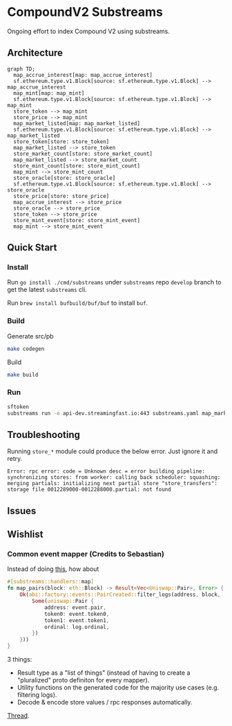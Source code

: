 # CompoundV2 Substreams

Ongoing effort to index Compound V2 using substreams.

## Architecture

```mermaid
graph TD;
  map_accrue_interest[map: map_accrue_interest]
  sf.ethereum.type.v1.Block[source: sf.ethereum.type.v1.Block] --> map_accrue_interest
  map_mint[map: map_mint]
  sf.ethereum.type.v1.Block[source: sf.ethereum.type.v1.Block] --> map_mint
  store_token --> map_mint
  store_price --> map_mint
  map_market_listed[map: map_market_listed]
  sf.ethereum.type.v1.Block[source: sf.ethereum.type.v1.Block] --> map_market_listed
  store_token[store: store_token]
  map_market_listed --> store_token
  store_market_count[store: store_market_count]
  map_market_listed --> store_market_count
  store_mint_count[store: store_mint_count]
  map_mint --> store_mint_count
  store_oracle[store: store_oracle]
  sf.ethereum.type.v1.Block[source: sf.ethereum.type.v1.Block] --> store_oracle
  store_price[store: store_price]
  map_accrue_interest --> store_price
  store_oracle --> store_price
  store_token --> store_price
  store_mint_event[store: store_mint_event]
  map_mint --> store_mint_event
```

## Quick Start

### Install

Run `go install ./cmd/substreams` under `substreams` repo `develop` branch to get the latest `substreams` cli.

Run `brew install bufbuild/buf/buf` to install `buf`.

### Build

Generate src/pb

```bash
make codegen
```

Build

```bash
make build
```

### Run

```bash
sftoken
substreams run -e api-dev.streamingfast.io:443 substreams.yaml map_market_listed,store_market --start-block 7710778 --stop-block +10
```

## Troubleshooting

Running `store_*` module could produce the below error. Just ignore it and retry.

```
Error: rpc error: code = Unknown desc = error building pipeline: synchronizing stores: from worker: calling back scheduler: squashing: merging partials: initializing next partial store "store_transfers": storage file 0012289000-0012288000.partial: not found
```

## Issues

## Wishlist

### Common event mapper (Credits to Sebastian)

Instead of doing [this](https://github.com/streamingfast/substreams-template/blob/2cd9e4dcfaf6ff2ab2ca76a59b114f2ccb2a5b2e/src/lib.rs#L15), how about

```rust
#[substreams::handlers::map]
fn map_pairs(block: eth::Block) -> Result<Vec<Uniswap::Pair>, Error> {
    Ok(abi::factory::events::PairCreated::filter_logs(address, block, |event, log| {
        Some(uniswap::Pair {
            address: event.pair,
            token0: event.token0,
            token1: event.token1,
            ordinal: log.ordinal,
        })
    }))
}
```

3 things:
- Result type as a "list of things" (instead of having to create a "pluralized" proto definiton for every mapper).
- Utility functions on the generated code for the majority use cases (e.g. filtering logs).
- Decode & encode store values / rpc responses automatically.

[Thread](https://0xbe1.slack.com/archives/C03B2US85J4/p1655885793387659).
